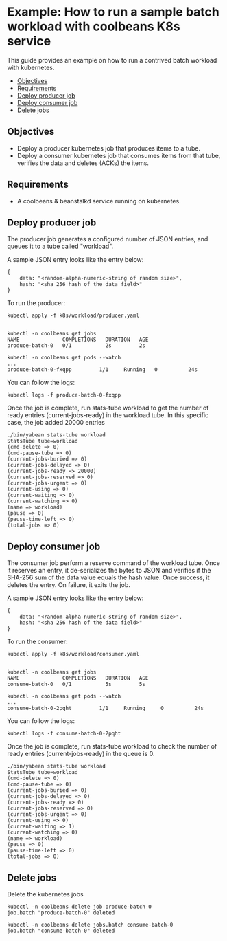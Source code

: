 Example: How to run a sample batch workload with coolbeans K8s service
======================================================================

This guide provides an example on how to run a contrived batch workload with kubernetes. 

- [Objectives](#objectives)
- [Requirements](#requirements)
- [Deploy producer job](#deploy-producer-job)
- [Deploy consumer job](#deploy-consumer-job)
- [Delete jobs](#delete-jobs)

Objectives
----------

- Deploy a producer kubernetes job that produces items to a tube.
- Deploy a consumer kubernetes job that consumes items from that tube, verifies the data and deletes (ACKs) the items.


Requirements
------------

- A coolbeans & beanstalkd service running on kubernetes.


Deploy producer job
-------------------

The producer job generates a configured number of JSON entries, and queues it to a tube called "workload".

A sample JSON entry looks like the entry below:

    {
        data: "<random-alpha-numeric-string of random size>",
        hash: "<sha 256 hash of the data field>"
    }


To run the producer:

    kubectl apply -f k8s/workload/producer.yaml


    kubectl -n coolbeans get jobs
    NAME              COMPLETIONS   DURATION   AGE
    produce-batch-0   0/1           2s         2s

    kubectl -n coolbeans get pods --watch
    ...
    produce-batch-0-fxqpp         1/1     Running   0          24s


You can follow the logs:

    kubectl logs -f produce-batch-0-fxqpp


Once the job is complete, run stats-tube workload to get the number of ready entries (current-jobs-ready) in the workload tube. 
In this specific case, the job added 20000 entries

    ./bin/yabean stats-tube workload
    StatsTube tube=workload
    (cmd-delete => 0)
    (cmd-pause-tube => 0)
    (current-jobs-buried => 0)
    (current-jobs-delayed => 0)
    (current-jobs-ready => 20000)
    (current-jobs-reserved => 0)
    (current-jobs-urgent => 0)
    (current-using => 0)
    (current-waiting => 0)
    (current-watching => 0)
    (name => workload)
    (pause => 0)
    (pause-time-left => 0)
    (total-jobs => 0)


Deploy consumer job
-------------------

The consumer job perform a reserve command of the workload tube. Once it reserves an entry, it de-serializes the bytes to JSON and verifies if the SHA-256 sum of the data value equals the hash value. Once success, it deletes the entry. On failure, it exits the job.

A sample JSON entry looks like the entry below:

    {
        data: "<random-alpha-numeric-string of random size>",
        hash: "<sha 256 hash of the data field>"
    }


To run the consumer:

    kubectl apply -f k8s/workload/consumer.yaml


    kubectl -n coolbeans get jobs
    NAME              COMPLETIONS   DURATION   AGE
    consume-batch-0   0/1           5s         5s

    kubectl -n coolbeans get pods --watch
    ...
    consume-batch-0-2pqht         1/1     Running     0          24s


You can follow the logs:

    kubectl logs -f consume-batch-0-2pqht


Once the job is complete, run stats-tube workload to check the number of ready entries (current-jobs-ready) in the queue is 0.

    ./bin/yabean stats-tube workload
    StatsTube tube=workload
    (cmd-delete => 0)
    (cmd-pause-tube => 0)
    (current-jobs-buried => 0)
    (current-jobs-delayed => 0)
    (current-jobs-ready => 0)
    (current-jobs-reserved => 0)
    (current-jobs-urgent => 0)
    (current-using => 0)
    (current-waiting => 1)
    (current-watching => 0)
    (name => workload)
    (pause => 0)
    (pause-time-left => 0)
    (total-jobs => 0)

Delete jobs
-----------

Delete the kubernetes jobs

    kubectl -n coolbeans delete job produce-batch-0
    job.batch "produce-batch-0" deleted
    
    kubectl -n coolbeans delete jobs.batch consume-batch-0
    job.batch "consume-batch-0" deleted
